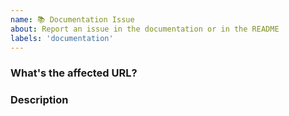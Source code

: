```yaml
---
name: 📚 Documentation Issue
about: Report an issue in the documentation or in the README
labels: 'documentation'
---
```


### What's the affected URL?

### Description
